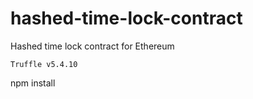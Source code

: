 # hashed-time-lock-contract
Hashed time lock contract for Ethereum


`Truffle v5.4.10`


npm install